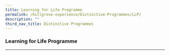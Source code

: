 ```yaml
---
title: Learning for Life Programme
permalink: /hillgrove-experience/Distinctive-Programmes/LLP/
description: ""
third_nav_title: Distinctive Programmes
---
```

### **Learning for Life Programme**

--------------------------------------------------------------
